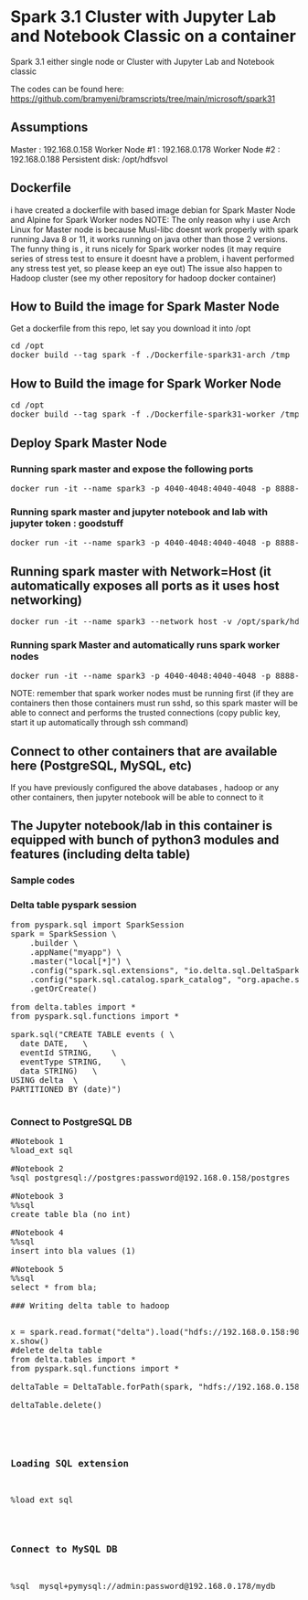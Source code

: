 # Spark 3.1 Cluster with Jupyter Lab and Notebook Classic on a container

Spark 3.1 either single node or Cluster with Jupyter Lab and Notebook classic

The codes can be found here: https://github.com/bramyeni/bramscripts/tree/main/microsoft/spark31

## Assumptions

Master         : 192.168.0.158
Worker Node #1 : 192.168.0.178
Worker Node #2 : 192.168.0.188
Persistent disk: /opt/hdfsvol


## Dockerfile
i have created a dockerfile with based image debian for Spark Master Node and Alpine for Spark Worker nodes
NOTE:
The only reason why i use Arch Linux for Master node is because Musl-libc doesnt work properly with spark running Java 8 or 11, it works running on java other than those 2 versions. The funny thing is , it runs nicely for Spark worker nodes (it may require series of stress test to ensure it doesnt have a problem, i havent performed any stress test yet, so please keep an eye out)
The issue also happen to Hadoop cluster (see my other repository for hadoop docker container)

## How to Build the image for Spark Master Node
Get a dockerfile from this repo, let say you download it into /opt

<pre>
cd /opt
docker build --tag spark -f ./Dockerfile-spark31-arch /tmp
</pre>

## How to Build the image for Spark Worker Node
<pre>
cd /opt
docker build --tag spark -f ./Dockerfile-spark31-worker /tmp
</pre>

## Deploy Spark Master Node 
### Running spark master and expose the following ports
<pre>
docker run -it --name spark3 -p 4040-4048:4040-4048 -p 8888-8999:8888-8999 -v /opt/spark/hdfsvol:/opt/hdfsvol -v /opt/spark/etc:/opt/spark/etc spark3
</pre>

### Running spark master and jupyter notebook and lab with jupyter token : goodstuff
<pre>
docker run -it --name spark3 -p 4040-4048:4040-4048 -p 8888-8999:8888-8999 -e JUPYTER_TOKEN="goodstuff" -v /opt/spark/hdfsvol:/opt/hdfsvol -v /opt/spark/etc:/opt/spark/etc spark3 
</pre>

## Running spark master with Network=Host (it automatically exposes all ports as it uses host networking)
<pre>
docker run -it --name spark3 --network host -v /opt/spark/hdfsvol:/opt/hdfsvol -v /opt/spark/etc:/opt/spark/etc spark3
</pre>

### Running spark Master and automatically runs spark worker nodes
<pre>
docker run -it --name spark3 -p 4040-4048:4040-4048 -p 8888-8999:8888-8999 -v /opt/spark/hdfsvol:/opt/hdfsvol -v /opt/spark/etc:/opt/spark/etc -e SPARK_MASTER="yes" -e SPARK_WORKERS="172.17.0.5,172.17.0.6" -e JUPYTER_TOKEN="sparkisawesome" spark3
</pre>

NOTE: remember that spark worker nodes must be running first (if they are containers then those containers must run sshd, so this spark master will be able to connect and performs the trusted connections (copy public key, start it up automatically through ssh command)

## Connect to other containers that are available here (PostgreSQL, MySQL, etc) 
If you have previously configured the above databases , hadoop or any other containers, then jupyter notebook will be able to connect to it

## The Jupyter notebook/lab in this container is equipped with bunch of python3 modules and features (including delta table)
### Sample codes

### Delta table pyspark session
<pre>
from pyspark.sql import SparkSession
spark = SparkSession \
    .builder \
    .appName("myapp") \
    .master("local[*]") \
    .config("spark.sql.extensions", "io.delta.sql.DeltaSparkSessionExtension") \
    .config("spark.sql.catalog.spark_catalog", "org.apache.spark.sql.delta.catalog.DeltaCatalog") \
    .getOrCreate()

from delta.tables import *
from pyspark.sql.functions import *

spark.sql("CREATE TABLE events ( \
  date DATE,   \
  eventId STRING,    \
  eventType STRING,    \
  data STRING)   \
USING delta  \
PARTITIONED BY (date)")

</pre>

### Connect to PostgreSQL DB
<pre>
#Notebook 1
%load_ext sql

#Notebook 2
%sql postgresql://postgres:password@192.168.0.158/postgres

#Notebook 3
%%sql
create table bla (no int)
   
#Notebook 4
%%sql
insert into bla values (1)

#Notebook 5
%%sql
select * from bla;

### Writing delta table to hadoop

<pre>
x = spark.read.format("delta").load("hdfs://192.168.0.158:9000/")
x.show()
#delete delta table
from delta.tables import *
from pyspark.sql.functions import *

deltaTable = DeltaTable.forPath(spark, "hdfs://192.168.0.158:9000/bram")

deltaTable.delete()  

</pre>

### Loading SQL extension
<pre>
%load_ext sql
</pre>


### Connect to MySQL DB

<pre>
%sql  mysql+pymysql://admin:password@192.168.0.178/mydb
</pre>


